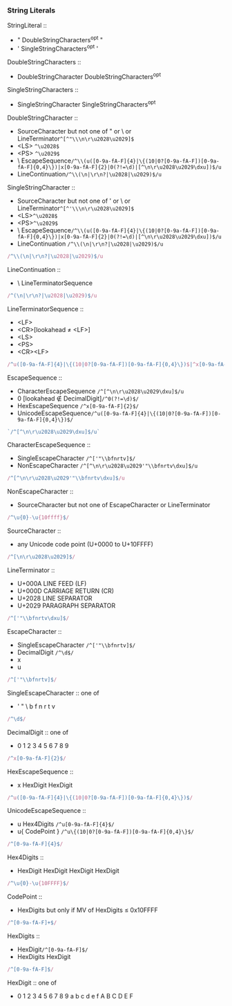 ### String Literals

StringLiteral ::
  - " DoubleStringCharacters<sup>opt</sup> "
  - ' SingleStringCharacters<sup>opt</sup> '

DoubleStringCharacters ::
  - DoubleStringCharacter DoubleStringCharacters<sup>opt</sup>

SingleStringCharacters ::
  - SingleStringCharacter SingleStringCharacters<sup>opt</sup>

DoubleStringCharacter ::
  - SourceCharacter but not one of " or \ or LineTerminator`^[^"\\\n\r\u2028\u2029]$`
  - \<LS\> `^\u2028$`
  - \<PS\> `^\u2029$`
  - \ EscapeSequence`/^\\(u([0-9a-fA-F]{4}|\{(10|0?[0-9a-fA-F])[0-9a-fA-F]{0,4}\})|x[0-9a-fA-F]{2}|0(?!=\d)|[^\n\r\u2028\u2029\dxu])$/u`
  - LineContinuation`/^\\(\n|\r\n?|\u2028|\u2029)$/u`

SingleStringCharacter ::
  - SourceCharacter but not one of ' or \ or LineTerminator`^[^'\\\n\r\u2028\u2029]$`
  - \<LS\>`^\u2028$`
  - \<PS\>`^\u2029$`
  - \ EscapeSequence`/^\\(u([0-9a-fA-F]{4}|\{(10|0?[0-9a-fA-F])[0-9a-fA-F]{0,4}\})|x[0-9a-fA-F]{2}|0(?!=\d)|[^\n\r\u2028\u2029\dxu])$/u`
  - LineContinuation `/^\\(\n|\r\n?|\u2028|\u2029)$/u`

```js
/^\\(\n|\r\n?|\u2028|\u2029)$/u
```
LineContinuation ::
  - \ LineTerminatorSequence
  
```js
/^(\n|\r\n?|\u2028|\u2029)$/u
```
LineTerminatorSequence ::
  - \<LF\>
  - \<CR\>\[lookahead ≠ \<LF\>\]
  - \<LS\>
  - \<PS\>
  - \<CR\>\<LF\>

```js
/^u([0-9a-fA-F]{4}|\{(10|0?[0-9a-fA-F])[0-9a-fA-F]{0,4}\})$|^x[0-9a-fA-F]{2}$|^0(?!=\d)$|^[^\n\r\u2028\u2029\dxu]$/u
```
EscapeSequence ::
  - CharacterEscapeSequence `/^[^\n\r\u2028\u2029\dxu]$/u`
  - 0 \[lookahead ∉ DecimalDigit\]`/^0(?!=\d)$/`
  - HexEscapeSequence  `/^x[0-9a-fA-F]{2}$/`
  - UnicodeEscapeSequence`/^u([0-9a-fA-F]{4}|\{(10|0?[0-9a-fA-F])[0-9a-fA-F]{0,4}\})$/`

```js
`/^[^\n\r\u2028\u2029\dxu]$/u`
```
CharacterEscapeSequence ::
  - SingleEscapeCharacter `/^['"\\bfnrtv]$/`
  - NonEscapeCharacter  `/^[^\n\r\u2028\u2029'"\\bfnrtv\dxu]$/u`

```js
/^[^\n\r\u2028\u2029'"\\bfnrtv\dxu]$/u
```
NonEscapeCharacter ::
  - SourceCharacter but not one of EscapeCharacter or LineTerminator


```js
/^\u{0}-\u{10ffff}$/
```
SourceCharacter ::
  - any Unicode code point (U+0000 to U+10FFFF)


```js
/^[\n\r\u2028\u2029]$/
```
LineTerminator ::
  - <LF> U+000A LINE FEED (LF)
  - <CR> U+000D CARRIAGE RETURN (CR)
  - <LS> U+2028 LINE SEPARATOR
  - <PS> U+2029 PARAGRAPH SEPARATOR


```js
/^['"\\bfnrtv\dxu]$/
```
EscapeCharacter ::
  - SingleEscapeCharacter `/^['"\\bfnrtv]$/`
  - DecimalDigit  `/^\d$/`
  - x 
  - u

```js
/^['"\\bfnrtv]$/
```
SingleEscapeCharacter :: one of
  - ' " \ b f n r t v


```js
/^\d$/
```
DecimalDigit :: one of
  - 0 1 2 3 4 5 6 7 8 9


```js
/^x[0-9a-fA-F]{2}$/
```
HexEscapeSequence ::
  - x HexDigit HexDigit


```js
/^u([0-9a-fA-F]{4}|\{(10|0?[0-9a-fA-F])[0-9a-fA-F]{0,4}\})$/
```
UnicodeEscapeSequence ::
  - u Hex4Digits    `/^u[0-9a-fA-F]{4}$/`
  - u{ CodePoint }  `/^u\{(10|0?[0-9a-fA-F])[0-9a-fA-F]{0,4}\}$/`


```js
/^[0-9a-fA-F]{4}$/
```
Hex4Digits ::
  - HexDigit HexDigit HexDigit HexDigit


```js
/^\u{0}-\u{10FFFF}$/
```
CodePoint ::
  - HexDigits but only if MV of HexDigits ≤ 0x10FFFF


```js
/^[0-9a-fA-F]+$/
```
HexDigits ::
  - HexDigit`/^[0-9a-fA-F]$/`
  - HexDigits HexDigit


```js
/^[0-9a-fA-F]$/
```
HexDigit :: one of
  - 0 1 2 3 4 5 6 7 8 9 a b c d e f A B C D E F
